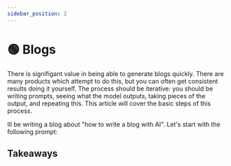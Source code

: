 ```yaml
---
sidebar_position: 2
---
```


# 🟢 Blogs

There is signifigant value in being able to generate blogs quickly. There are many products which attempt to do this, but you can often get consistent results doing it yourself. The process should be iterative: you should be writing prompts, seeing what the model outputs, taking pieces of the output, and repeating this. This article will cover the basic steps of this process.

Ill be writing a blog about "how to write a blog with AI". Let's start with the following prompt:



## Takeaways

